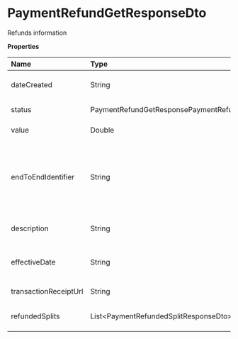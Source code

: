 # PaymentRefundGetResponseDto

Refunds information

**Properties**

| Name                  | Type                                        | Required | Description                                                             |
| :-------------------- | :------------------------------------------ | :------- | :---------------------------------------------------------------------- |
| dateCreated           | String                                      | ❌       | Refund creation date                                                    |
| status                | PaymentRefundGetResponsePaymentRefundStatus | ❌       | Refund status                                                           |
| value                 | Double                                      | ❌       | Refund value                                                            |
| endToEndIdentifier    | String                                      | ❌       | (Pix only) Unique identifier of the Pix transaction at the Central Bank |
| description           | String                                      | ❌       | Description of the refund                                               |
| effectiveDate         | String                                      | ❌       | (Pix only) Refund effective date                                        |
| transactionReceiptUrl | String                                      | ❌       | Transaction receipt link                                                |
| refundedSplits        | List\<PaymentRefundedSplitResponseDto\>     | ❌       | Refunded Splits, if any                                                 |

<!-- This file was generated by liblab | https://liblab.com/ -->
